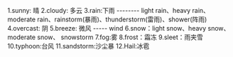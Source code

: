 1.sunny: 晴
2.cloudy: 多云
3.rain:下雨 -------- light rain、heavy rain、moderate rain、rainstorm(暴雨)、thunderstorm(雷雨)、shower(阵雨)
4.overcast: 阴
5.breeze: 微风 ----- wind
6.snow：light snow、heavy snow、moderate snow、 snowstorm 
7.fog:雾
8.frost：霜冻
9.sleet：雨夹雪
10.typhoon:台风
11.sandstorm:沙尘暴
12.Hail:冰雹
